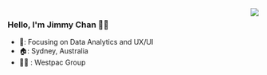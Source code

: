 <img align="right" src="https://github-readme-stats.vercel.app/api?username=jimmyC86&show_icons=true&icon_color=FFFFFFtext_color=FFFFFF&bg_color=00000000&hide_title=true&hide_border=true" />

### Hello, I'm Jimmy Chan 👋🏻

- 📙: Focusing on Data Analytics and UX/UI
- 🏠: Sydney, Australia
- 👨‍💼 : Westpac Group


<!---
jimmyC86/jimmyC86 is a ✨ special ✨ repository because its `README.md` (this file) appears on your GitHub profile.
You can click the Preview link to take a look at your changes.
--->
